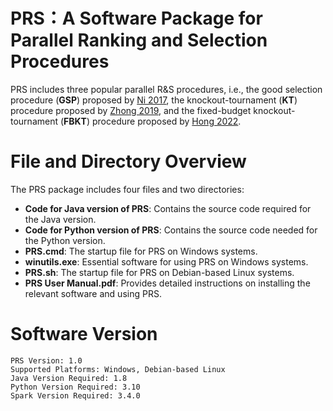 # PRS：A Software Package for Parallel Ranking and Selection Procedures


PRS includes three popular parallel R\&S procedures, i.e., the good selection procedure (**GSP**) proposed by [Ni 2017](https://doi.org/10.1287/opre.2016.1577), the knockout-tournament (**KT**) procedure proposed by [Zhong 2019](https://doi.org/10.1287/opre.2020.2065), and the fixed-budget knockout-tournament (**FBKT**) procedure proposed by [Hong 2022](https://doi.org/10.1287/ijoc.2022.1221).

# File and Directory Overview

The PRS package includes four files and two directories:
- **Code for Java version of PRS**: Contains the source code required for the Java version.
- **Code for Python version of PRS**: Contains the source code needed for the Python version.
- **PRS.cmd**: The startup file for PRS on Windows systems.
- **winutils.exe**: Essential software for using PRS on Windows systems.
- **PRS.sh**: The startup file for PRS on Debian-based Linux systems.
- **PRS User Manual.pdf**: Provides detailed instructions on installing the relevant software and using PRS.

# Software Version

```plaintext
PRS Version: 1.0
Supported Platforms: Windows, Debian-based Linux
Java Version Required: 1.8
Python Version Required: 3.10
Spark Version Required: 3.4.0


